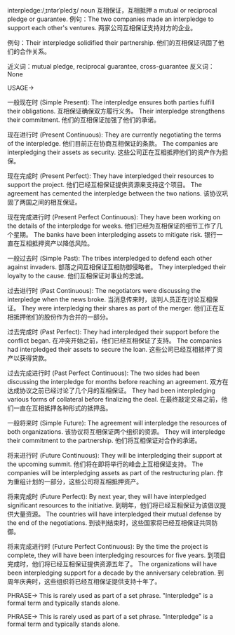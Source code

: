 interpledge:/ˌɪntərˈpledʒ/
noun
互相保证，互相抵押
a mutual or reciprocal pledge or guarantee.
例句：The two companies made an interpledge to support each other's ventures.  两家公司互相保证支持对方的企业。

例句：Their interpledge solidified their partnership. 他们的互相保证巩固了他们的合作关系。

近义词：mutual pledge, reciprocal guarantee, cross-guarantee
反义词：None

USAGE->

一般现在时 (Simple Present):
The interpledge ensures both parties fulfill their obligations.  互相保证确保双方履行义务。
Their interpledge strengthens their commitment. 他们的互相保证加强了他们的承诺。

现在进行时 (Present Continuous):
They are currently negotiating the terms of the interpledge. 他们目前正在协商互相保证的条款。
The companies are interpledging their assets as security.  这些公司正在互相抵押他们的资产作为担保。

现在完成时 (Present Perfect):
They have interpledged their resources to support the project. 他们已经互相保证提供资源来支持这个项目。
The agreement has cemented the interpledge between the two nations. 该协议巩固了两国之间的相互保证。

现在完成进行时 (Present Perfect Continuous):
They have been working on the details of the interpledge for weeks.  他们已经为互相保证的细节工作了几个星期。
The banks have been interpledging assets to mitigate risk. 银行一直在互相抵押资产以降低风险。

一般过去时 (Simple Past):
The tribes interpledged to defend each other against invaders.  部落之间互相保证互相防御侵略者。
They interpledged their loyalty to the cause. 他们互相保证对事业的忠诚。

过去进行时 (Past Continuous):
The negotiators were discussing the interpledge when the news broke.  当消息传来时，谈判人员正在讨论互相保证。
They were interpledging their shares as part of the merger. 他们正在互相抵押他们的股份作为合并的一部分。

过去完成时 (Past Perfect):
They had interpledged their support before the conflict began.  在冲突开始之前，他们已经互相保证了支持。
The companies had interpledged their assets to secure the loan. 这些公司已经互相抵押了资产以获得贷款。


过去完成进行时 (Past Perfect Continuous):
The two sides had been discussing the interpledge for months before reaching an agreement. 双方在达成协议之前已经讨论了几个月的互相保证。
They had been interpledging various forms of collateral before finalizing the deal. 在最终敲定交易之前，他们一直在互相抵押各种形式的抵押品。

一般将来时 (Simple Future):
The agreement will interpledge the resources of both organizations. 该协议将互相保证两个组织的资源。
They will interpledge their commitment to the partnership. 他们将互相保证对合作的承诺。

将来进行时 (Future Continuous):
They will be interpledging their support at the upcoming summit.  他们将在即将举行的峰会上互相保证支持。
The companies will be interpledging assets as part of the restructuring plan. 作为重组计划的一部分，这些公司将互相抵押资产。

将来完成时 (Future Perfect):
By next year, they will have interpledged significant resources to the initiative. 到明年，他们将已经互相保证为该倡议提供大量资源。
The countries will have interpledged their mutual defense by the end of the negotiations. 到谈判结束时，这些国家将已经互相保证共同防御。

将来完成进行时 (Future Perfect Continuous):
By the time the project is complete, they will have been interpledging resources for five years. 到项目完成时，他们将已经互相保证提供资源五年了。
The organizations will have been interpledging support for a decade by the anniversary celebration. 到周年庆典时，这些组织将已经互相保证提供支持十年了。


PHRASE->
This is rarely used as part of a set phrase.  "Interpledge" is a formal term and typically stands alone.

PHRASE->
This is rarely used as part of a set phrase.  "Interpledge" is a formal term and typically stands alone.
